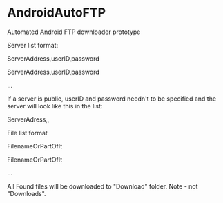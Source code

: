 # AndroidAutoFTP
Automated Android FTP downloader prototype

Server list format:

ServerAddress,userID,password

ServerAddress,userID,password

...


If a server is public, userID and password needn't to be specified and the server will look like this in the list:

ServerAdress,,


File list format


FilenameOrPartOfIt

FilenameOrPartOfIt

...


All Found files will be downloaded to "Download" folder. Note - not "Downloads".
